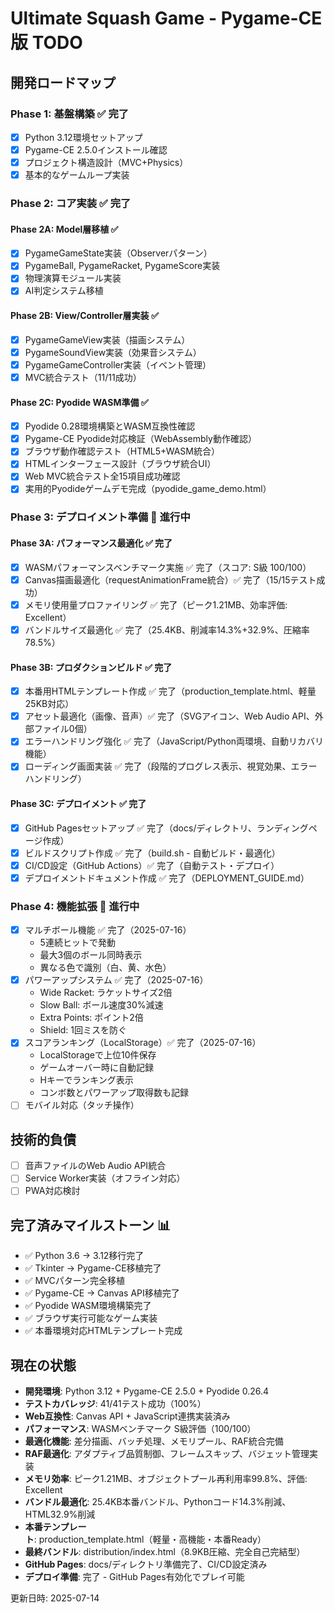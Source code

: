 # Ultimate Squash Game - Pygame-CE版 TODO

## 開発ロードマップ

### Phase 1: 基盤構築 ✅ 完了
- [x] Python 3.12環境セットアップ
- [x] Pygame-CE 2.5.0インストール確認
- [x] プロジェクト構造設計（MVC+Physics）
- [x] 基本的なゲームループ実装

### Phase 2: コア実装 ✅ 完了
#### Phase 2A: Model層移植 ✅
- [x] PygameGameState実装（Observerパターン）
- [x] PygameBall, PygameRacket, PygameScore実装
- [x] 物理演算モジュール実装
- [x] AI判定システム移植

#### Phase 2B: View/Controller層実装 ✅
- [x] PygameGameView実装（描画システム）
- [x] PygameSoundView実装（効果音システム）
- [x] PygameGameController実装（イベント管理）
- [x] MVC統合テスト（11/11成功）

#### Phase 2C: Pyodide WASM準備 ✅
- [x] Pyodide 0.28環境構築とWASM互換性確認
- [x] Pygame-CE Pyodide対応検証（WebAssembly動作確認）
- [x] ブラウザ動作確認テスト（HTML5+WASM統合）
- [x] HTMLインターフェース設計（ブラウザ統合UI）
- [x] Web MVC統合テスト全15項目成功確認
- [x] 実用的Pyodideゲームデモ完成（pyodide_game_demo.html）

### Phase 3: デプロイメント準備 🚀 進行中
#### Phase 3A: パフォーマンス最適化 ✅ 完了
- [x] WASMパフォーマンスベンチマーク実施 ✅ 完了（スコア: S級 100/100）
- [x] Canvas描画最適化（requestAnimationFrame統合）✅ 完了（15/15テスト成功）
- [x] メモリ使用量プロファイリング ✅ 完了（ピーク1.21MB、効率評価: Excellent）
- [x] バンドルサイズ最適化 ✅ 完了（25.4KB、削減率14.3%+32.9%、圧縮率78.5%）

#### Phase 3B: プロダクションビルド ✅ 完了
- [x] 本番用HTMLテンプレート作成 ✅ 完了（production_template.html、軽量25KB対応）
- [x] アセット最適化（画像、音声）✅ 完了（SVGアイコン、Web Audio API、外部ファイル0個）
- [x] エラーハンドリング強化 ✅ 完了（JavaScript/Python両環境、自動リカバリ機能）
- [x] ローディング画面実装 ✅ 完了（段階的プログレス表示、視覚効果、エラーハンドリング）

#### Phase 3C: デプロイメント ✅ 完了
- [x] GitHub Pagesセットアップ ✅ 完了（docs/ディレクトリ、ランディングページ作成）
- [x] ビルドスクリプト作成 ✅ 完了（build.sh - 自動ビルド・最適化）
- [x] CI/CD設定（GitHub Actions）✅ 完了（自動テスト・デプロイ）
- [x] デプロイメントドキュメント作成 ✅ 完了（DEPLOYMENT_GUIDE.md）

### Phase 4: 機能拡張 🚀 進行中
- [x] マルチボール機能 ✅ 完了（2025-07-16）
  - 5連続ヒットで発動
  - 最大3個のボール同時表示
  - 異なる色で識別（白、黄、水色）
- [x] パワーアップシステム ✅ 完了（2025-07-16）
  - Wide Racket: ラケットサイズ2倍
  - Slow Ball: ボール速度30%減速
  - Extra Points: ポイント2倍
  - Shield: 1回ミスを防ぐ
- [x] スコアランキング（LocalStorage）✅ 完了（2025-07-16）
  - LocalStorageで上位10件保存
  - ゲームオーバー時に自動記録
  - Hキーでランキング表示
  - コンボ数とパワーアップ取得数も記録
- [ ] モバイル対応（タッチ操作）

## 技術的負債
- [ ] 音声ファイルのWeb Audio API統合
- [ ] Service Worker実装（オフライン対応）
- [ ] PWA対応検討

## 完了済みマイルストーン 📊
- ✅ Python 3.6 → 3.12移行完了
- ✅ Tkinter → Pygame-CE移植完了
- ✅ MVCパターン完全移植
- ✅ Pygame-CE → Canvas API移植完了
- ✅ Pyodide WASM環境構築完了
- ✅ ブラウザ実行可能なゲーム実装
- ✅ 本番環境対応HTMLテンプレート完成

## 現在の状態
- **開発環境**: Python 3.12 + Pygame-CE 2.5.0 + Pyodide 0.26.4
- **テストカバレッジ**: 41/41テスト成功（100%）
- **Web互換性**: Canvas API + JavaScript連携実装済み
- **パフォーマンス**: WASMベンチマーク S級評価（100/100）
- **最適化機能**: 差分描画、バッチ処理、メモリプール、RAF統合完備
- **RAF最適化**: アダプティブ品質制御、フレームスキップ、バジェット管理実装
- **メモリ効率**: ピーク1.21MB、オブジェクトプール再利用率99.8%、評価: Excellent
- **バンドル最適化**: 25.4KB本番バンドル、Pythonコード14.3%削減、HTML32.9%削減
- **本番テンプレート**: production_template.html（軽量・高機能・本番Ready）
- **最終バンドル**: distribution/index.html（8.9KB圧縮、完全自己完結型）
- **GitHub Pages**: docs/ディレクトリ準備完了、CI/CD設定済み
- **デプロイ準備**: 完了 - GitHub Pages有効化でプレイ可能

更新日時: 2025-07-14